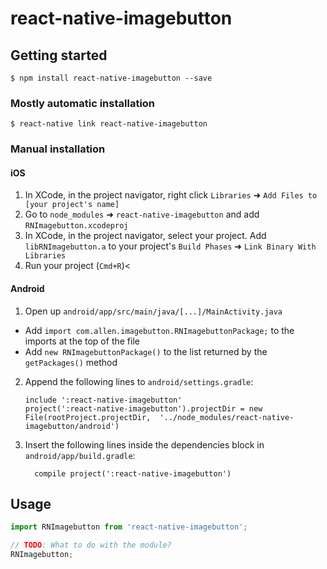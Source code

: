 
# react-native-imagebutton

## Getting started

`$ npm install react-native-imagebutton --save`

### Mostly automatic installation

`$ react-native link react-native-imagebutton`

### Manual installation


#### iOS

1. In XCode, in the project navigator, right click `Libraries` ➜ `Add Files to [your project's name]`
2. Go to `node_modules` ➜ `react-native-imagebutton` and add `RNImagebutton.xcodeproj`
3. In XCode, in the project navigator, select your project. Add `libRNImagebutton.a` to your project's `Build Phases` ➜ `Link Binary With Libraries`
4. Run your project (`Cmd+R`)<

#### Android

1. Open up `android/app/src/main/java/[...]/MainActivity.java`
  - Add `import com.allen.imagebutton.RNImagebuttonPackage;` to the imports at the top of the file
  - Add `new RNImagebuttonPackage()` to the list returned by the `getPackages()` method
2. Append the following lines to `android/settings.gradle`:
  	```
  	include ':react-native-imagebutton'
  	project(':react-native-imagebutton').projectDir = new File(rootProject.projectDir, 	'../node_modules/react-native-imagebutton/android')
  	```
3. Insert the following lines inside the dependencies block in `android/app/build.gradle`:
  	```
      compile project(':react-native-imagebutton')
  	```


## Usage
```javascript
import RNImagebutton from 'react-native-imagebutton';

// TODO: What to do with the module?
RNImagebutton;
```
  